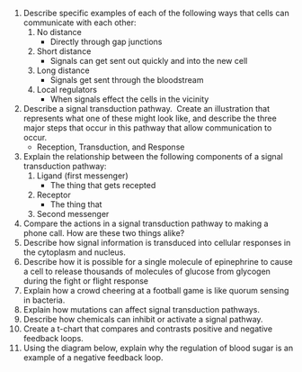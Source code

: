 1. Describe specific examples of each of the following ways that cells can communicate with each other:  
	1. No distance
		- Directly through gap junctions
	2. Short distance
		- Signals can get sent out quickly and into the new cell
	3. Long distance
		- Signals get sent through the bloodstream
	4. Local regulators
		- When signals effect the cells in the vicinity
2. Describe a signal transduction pathway.  Create an illustration that represents what one of these might look like, and describe the three major steps that occur in this pathway that allow communication to occur.
	- Reception, Transduction, and Response
3. Explain the relationship between the following components of a signal transduction pathway:  
	1. Ligand (first messenger)
		- The thing that gets recepted
	2. Receptor  
		- The thing that 
	3. Second messenger
4. Compare the actions in a signal transduction pathway to making a phone call. How are these two things alike?
5. Describe how signal information is transduced into cellular responses in the cytoplasm and nucleus.
6. Describe how it is possible for a single molecule of epinephrine to cause a cell to release thousands of molecules of glucose from glycogen during the fight or flight response
7. Explain how a crowd cheering at a football game is like quorum sensing in bacteria.
8. Explain how mutations can affect signal transduction pathways.
9. Describe how chemicals can inhibit or activate a signal pathway.
10. Create a t-chart that compares and contrasts positive and negative feedback loops.
11. Using the diagram below, explain why the regulation of blood sugar is an example of a negative feedback loop.